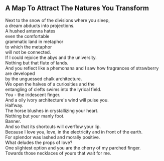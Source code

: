 A Map To Attract The Natures You Transform
------------------------------------------
Next to the snow of the divisions where you sleep,  
a dream abducts into projections.  
A hushed antenna hates  
even the comfortable  
grammatic land in metaphor  
to which the metaphor  
will not be connected.  
If I could rejoice the abys and the university.  
Nothing but that flute of lands.  
And you reflect like a phemonana and I saw how fragrances of strawberry are developed  
by the unguessed chalk architecture.  
We open the halves of a curiosities and the  
entangling of clefts swims into the lyrical field.  
You - the iridescent finger.  
And a oily ivory architecture's wind will pulse you.  
Halfway.  
The horse blushes in crystallizing your heart.  
Nothing but your manly foot.  
Banner.  
And so that its shortcuts will overflow your lip.  
Because I love you, love, in the electricity and in front of the earth.  
For splendor was lashed and morally positive.  
What deludes the props of love?  
One slightest option and you are the cherry of my parched finger.  
Towards those necklaces of yours that wait for me.  

